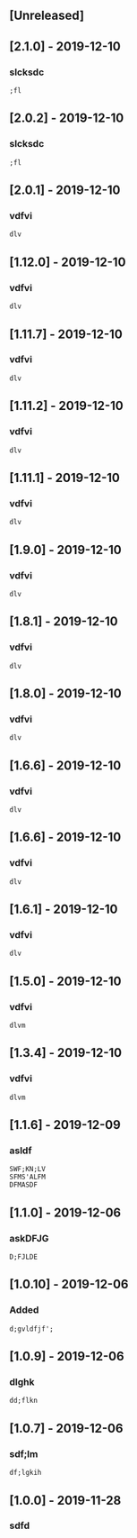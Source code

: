 
## [Unreleased]

## [2.1.0] - 2019-12-10
### slcksdc
    ;fl

## [2.0.2] - 2019-12-10
### slcksdc
    ;fl
    
## [2.0.1] - 2019-12-10
### vdfvi
    dlv

## [1.12.0] - 2019-12-10
### vdfvi
    dlv

## [1.11.7] - 2019-12-10
### vdfvi
    dlv

## [1.11.2] - 2019-12-10
### vdfvi
    dlv
    
## [1.11.1] - 2019-12-10
### vdfvi
    dlv

## [1.9.0] - 2019-12-10
### vdfvi
    dlv
    
## [1.8.1] - 2019-12-10
### vdfvi
    dlv
    
## [1.8.0] - 2019-12-10
### vdfvi
    dlv

## [1.6.6] - 2019-12-10
### vdfvi
    dlv
    
## [1.6.6] - 2019-12-10
### vdfvi
    dlv

## [1.6.1] - 2019-12-10
### vdfvi
    dlv

## [1.5.0] - 2019-12-10
### vdfvi
    dlvm

## [1.3.4] - 2019-12-10
### vdfvi
    dlvm

## [1.1.6] - 2019-12-09
### asldf
    SWF;KN;LV
    SFMS'ALFM
    DFMASDF
    
## [1.1.0] - 2019-12-06
### askDFJG
    D;FJLDE

## [1.0.10] - 2019-12-06
### Added
    d;gvldfjf';

## [1.0.9] - 2019-12-06
### dlghk
    dd;flkn

## [1.0.7] - 2019-12-06
### sdf;lm
    df;lgkih

## [1.0.0] - 2019-11-28
### sdfd
